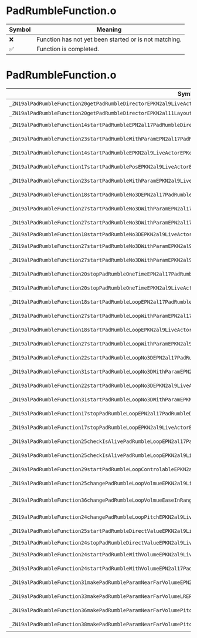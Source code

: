 # PadRumbleFunction.o
| Symbol | Meaning 
| ------------- | ------------- 
| :x: | Function has not yet been started or is not matching. 
| :white_check_mark: | Function is completed. 


# PadRumbleFunction.o
| Symbol (Mangled) | Symbol (Demangled) | Decompiled? |
| ------------- |  ------------- | ------------- |
| `_ZN19alPadRumbleFunction20getPadRumbleDirectorEPKN2al9LiveActorE` | `alPadRumbleFunction::getPadRumbleDirector(al::LiveActor const*)` | :white_check_mark: |
| `_ZN19alPadRumbleFunction20getPadRumbleDirectorEPKN2al11LayoutActorE` | `alPadRumbleFunction::getPadRumbleDirector(al::LayoutActor const*)` | :white_check_mark: |
| `_ZN19alPadRumbleFunction14startPadRumbleEPN2al17PadRumbleDirectorERKN4sead7Vector3IfEEPKcffi` | `alPadRumbleFunction::startPadRumble(al::PadRumbleDirector *,sead::Vector3<float> const&,char const*,float,float,int)` | :white_check_mark: |
| `_ZN19alPadRumbleFunction23startPadRumbleWithParamEPN2al17PadRumbleDirectorERKN4sead7Vector3IfEEPKcRKNS0_14PadRumbleParamEi` | `alPadRumbleFunction::startPadRumbleWithParam(al::PadRumbleDirector *,sead::Vector3<float> const&,char const*,al::PadRumbleParam const&,int)` | :white_check_mark: |
| `_ZN19alPadRumbleFunction14startPadRumbleEPKN2al9LiveActorEPKcffi` | `alPadRumbleFunction::startPadRumble(al::LiveActor const*,char const*,float,float,int)` | :white_check_mark: |
| `_ZN19alPadRumbleFunction17startPadRumblePosEPKN2al9LiveActorERKN4sead7Vector3IfEEPKcffi` | `alPadRumbleFunction::startPadRumblePos(al::LiveActor const*,sead::Vector3<float> const&,char const*,float,float,int)` | :white_check_mark: |
| `_ZN19alPadRumbleFunction23startPadRumbleWithParamEPKN2al9LiveActorERKN4sead7Vector3IfEEPKcRKNS0_14PadRumbleParamEi` | `alPadRumbleFunction::startPadRumbleWithParam(al::LiveActor const*,sead::Vector3<float> const&,char const*,al::PadRumbleParam const&,int)` | :white_check_mark: |
| `_ZN19alPadRumbleFunction18startPadRumbleNo3DEPN2al17PadRumbleDirectorEPKci` | `alPadRumbleFunction::startPadRumbleNo3D(al::PadRumbleDirector *,char const*,int)` | :white_check_mark: |
| `_ZN19alPadRumbleFunction27startPadRumbleNo3DWithParamEPN2al17PadRumbleDirectorEPKcRKNS0_14PadRumbleParamEi` | `alPadRumbleFunction::startPadRumbleNo3DWithParam(al::PadRumbleDirector *,char const*,al::PadRumbleParam const&,int)` | :white_check_mark: |
| `_ZN19alPadRumbleFunction27startPadRumbleNo3DWithParamEPN2al17PadRumbleDirectorEPKcffffi` | `alPadRumbleFunction::startPadRumbleNo3DWithParam(al::PadRumbleDirector *,char const*,float,float,float,float,int)` | :white_check_mark: |
| `_ZN19alPadRumbleFunction18startPadRumbleNo3DEPKN2al9LiveActorEPKci` | `alPadRumbleFunction::startPadRumbleNo3D(al::LiveActor const*,char const*,int)` | :white_check_mark: |
| `_ZN19alPadRumbleFunction27startPadRumbleNo3DWithParamEPKN2al9LiveActorEPKcRKNS0_14PadRumbleParamEi` | `alPadRumbleFunction::startPadRumbleNo3DWithParam(al::LiveActor const*,char const*,al::PadRumbleParam const&,int)` | :white_check_mark: |
| `_ZN19alPadRumbleFunction27startPadRumbleNo3DWithParamEPKN2al9LiveActorEPKcffffi` | `alPadRumbleFunction::startPadRumbleNo3DWithParam(al::LiveActor const*,char const*,float,float,float,float,int)` | :white_check_mark: |
| `_ZN19alPadRumbleFunction20stopPadRumbleOneTimeEPN2al17PadRumbleDirectorEPKci` | `alPadRumbleFunction::stopPadRumbleOneTime(al::PadRumbleDirector *,char const*,int)` | :white_check_mark: |
| `_ZN19alPadRumbleFunction20stopPadRumbleOneTimeEPKN2al9LiveActorEPKci` | `alPadRumbleFunction::stopPadRumbleOneTime(al::LiveActor const*,char const*,int)` | :white_check_mark: |
| `_ZN19alPadRumbleFunction18startPadRumbleLoopEPN2al17PadRumbleDirectorEPKcPKN4sead7Vector3IfEEffi` | `alPadRumbleFunction::startPadRumbleLoop(al::PadRumbleDirector *,char const*,sead::Vector3<float> const*,float,float,int)` | :white_check_mark: |
| `_ZN19alPadRumbleFunction27startPadRumbleLoopWithParamEPN2al17PadRumbleDirectorEPKcPKN4sead7Vector3IfEERKNS0_14PadRumbleParamEi` | `alPadRumbleFunction::startPadRumbleLoopWithParam(al::PadRumbleDirector *,char const*,sead::Vector3<float> const*,al::PadRumbleParam const&,int)` | :white_check_mark: |
| `_ZN19alPadRumbleFunction18startPadRumbleLoopEPKN2al9LiveActorEPKcPKN4sead7Vector3IfEEffi` | `alPadRumbleFunction::startPadRumbleLoop(al::LiveActor const*,char const*,sead::Vector3<float> const*,float,float,int)` | :white_check_mark: |
| `_ZN19alPadRumbleFunction27startPadRumbleLoopWithParamEPKN2al9LiveActorEPKcPKN4sead7Vector3IfEERKNS0_14PadRumbleParamEi` | `alPadRumbleFunction::startPadRumbleLoopWithParam(al::LiveActor const*,char const*,sead::Vector3<float> const*,al::PadRumbleParam const&,int)` | :white_check_mark: |
| `_ZN19alPadRumbleFunction22startPadRumbleLoopNo3DEPN2al17PadRumbleDirectorEPKcPKN4sead7Vector3IfEEi` | `alPadRumbleFunction::startPadRumbleLoopNo3D(al::PadRumbleDirector *,char const*,sead::Vector3<float> const*,int)` | :white_check_mark: |
| `_ZN19alPadRumbleFunction31startPadRumbleLoopNo3DWithParamEPN2al17PadRumbleDirectorEPKcPKN4sead7Vector3IfEERKNS0_14PadRumbleParamEi` | `alPadRumbleFunction::startPadRumbleLoopNo3DWithParam(al::PadRumbleDirector *,char const*,sead::Vector3<float> const*,al::PadRumbleParam const&,int)` | :white_check_mark: |
| `_ZN19alPadRumbleFunction22startPadRumbleLoopNo3DEPKN2al9LiveActorEPKcPKN4sead7Vector3IfEEi` | `alPadRumbleFunction::startPadRumbleLoopNo3D(al::LiveActor const*,char const*,sead::Vector3<float> const*,int)` | :white_check_mark: |
| `_ZN19alPadRumbleFunction31startPadRumbleLoopNo3DWithParamEPKN2al9LiveActorEPKcPKN4sead7Vector3IfEERKNS0_14PadRumbleParamEi` | `alPadRumbleFunction::startPadRumbleLoopNo3DWithParam(al::LiveActor const*,char const*,sead::Vector3<float> const*,al::PadRumbleParam const&,int)` | :white_check_mark: |
| `_ZN19alPadRumbleFunction17stopPadRumbleLoopEPN2al17PadRumbleDirectorEPKcPKN4sead7Vector3IfEEi` | `alPadRumbleFunction::stopPadRumbleLoop(al::PadRumbleDirector *,char const*,sead::Vector3<float> const*,int)` | :white_check_mark: |
| `_ZN19alPadRumbleFunction17stopPadRumbleLoopEPKN2al9LiveActorEPKcPKN4sead7Vector3IfEEi` | `alPadRumbleFunction::stopPadRumbleLoop(al::LiveActor const*,char const*,sead::Vector3<float> const*,int)` | :white_check_mark: |
| `_ZN19alPadRumbleFunction25checkIsAlivePadRumbleLoopEPN2al17PadRumbleDirectorEPKcPKN4sead7Vector3IfEEi` | `alPadRumbleFunction::checkIsAlivePadRumbleLoop(al::PadRumbleDirector *,char const*,sead::Vector3<float> const*,int)` | :white_check_mark: |
| `_ZN19alPadRumbleFunction25checkIsAlivePadRumbleLoopEPKN2al9LiveActorEPKcPKN4sead7Vector3IfEEi` | `alPadRumbleFunction::checkIsAlivePadRumbleLoop(al::LiveActor const*,char const*,sead::Vector3<float> const*,int)` | :white_check_mark: |
| `_ZN19alPadRumbleFunction29startPadRumbleLoopControlableEPKN2al9LiveActorEPKcPKN4sead7Vector3IfEEi` | `alPadRumbleFunction::startPadRumbleLoopControlable(al::LiveActor const*,char const*,sead::Vector3<float> const*,int)` | :white_check_mark: |
| `_ZN19alPadRumbleFunction25changePadRumbleLoopVolmueEPKN2al9LiveActorEPKcPKN4sead7Vector3IfEEffi` | `alPadRumbleFunction::changePadRumbleLoopVolmue(al::LiveActor const*,char const*,sead::Vector3<float> const*,float,float,int)` | :white_check_mark: |
| `_ZN19alPadRumbleFunction36changePadRumbleLoopVolmueEaseInRangeEPKN2al9LiveActorEPKcPKN4sead7Vector3IfEEfffffi` | `alPadRumbleFunction::changePadRumbleLoopVolmueEaseInRange(al::LiveActor const*,char const*,sead::Vector3<float> const*,float,float,float,float,float,int)` | :white_check_mark: |
| `_ZN19alPadRumbleFunction24changePadRumbleLoopPitchEPKN2al9LiveActorEPKcPKN4sead7Vector3IfEEffi` | `alPadRumbleFunction::changePadRumbleLoopPitch(al::LiveActor const*,char const*,sead::Vector3<float> const*,float,float,int)` | :white_check_mark: |
| `_ZN19alPadRumbleFunction25startPadRumbleDirectValueEPKN2al9LiveActorEffffffi` | `alPadRumbleFunction::startPadRumbleDirectValue(al::LiveActor const*,float,float,float,float,float,float,int)` | :white_check_mark: |
| `_ZN19alPadRumbleFunction24stopPadRumbleDirectValueEPKN2al9LiveActorEi` | `alPadRumbleFunction::stopPadRumbleDirectValue(al::LiveActor const*,int)` | :white_check_mark: |
| `_ZN19alPadRumbleFunction24startPadRumbleWithVolumeEPKN2al9LiveActorEPKcffi` | `alPadRumbleFunction::startPadRumbleWithVolume(al::LiveActor const*,char const*,float,float,int)` | :white_check_mark: |
| `_ZN19alPadRumbleFunction24startPadRumbleWithVolumeEPN2al17PadRumbleDirectorEPKcffi` | `alPadRumbleFunction::startPadRumbleWithVolume(al::PadRumbleDirector *,char const*,float,float,int)` | :white_check_mark: |
| `_ZN19alPadRumbleFunction31makePadRumbleParamNearFarVolumeEPN2al14PadRumbleParamEfff` | `alPadRumbleFunction::makePadRumbleParamNearFarVolume(al::PadRumbleParam *,float,float,float)` | :white_check_mark: |
| `_ZN19alPadRumbleFunction33makePadRumbleParamNearFarVolumeLREPN2al14PadRumbleParamEffff` | `alPadRumbleFunction::makePadRumbleParamNearFarVolumeLR(al::PadRumbleParam *,float,float,float,float)` | :white_check_mark: |
| `_ZN19alPadRumbleFunction36makePadRumbleParamNearFarVolumePitchEPN2al14PadRumbleParamEffff` | `alPadRumbleFunction::makePadRumbleParamNearFarVolumePitch(al::PadRumbleParam *,float,float,float,float)` | :white_check_mark: |
| `_ZN19alPadRumbleFunction38makePadRumbleParamNearFarVolumePitchLREPN2al14PadRumbleParamEffffff` | `alPadRumbleFunction::makePadRumbleParamNearFarVolumePitchLR(al::PadRumbleParam *,float,float,float,float,float,float)` | :white_check_mark: |
